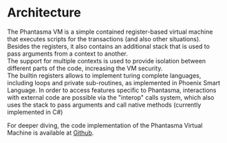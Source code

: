 # Architecture

The Phantasma VM is a simple contained register-based virtual machine that executes scripts for the transactions (and also other situations).\
Besides the registers, it also contains an additional stack that is used to pass arguments from a context to another.\
The support for multiple contexts is used to provide isolation between different parts of the code, increasing the VM security.\
The builtin registers allows to implement turing complete languages, including loops and private sub-routines, as implemented in Phoenix Smart Language. In order to access features specific to Phantasma, interactions with external code are possible via the "interop" calls system, which also uses the stack to pass arguments and call native methods (currently implemented in C#)

For deeper diving, the code implementation of the Phantasma Virtual Machine is available at [Github](https://github.com/phantasma-io/PhantasmaChain/blob/master/Phantasma.VM).
